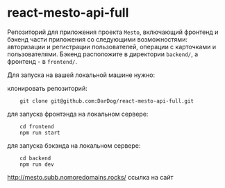 # react-mesto-api-full
Репозиторий для приложения проекта `Mesto`, включающий фронтенд и бэкенд части приложения со следующими возможностями: авторизации и регистрации пользователей, операции с карточками и пользователями. Бэкенд расположите в директории `backend/`, а фронтенд - в `frontend/`. 

Для запуска на вашей локальной машине нужно:

клонировать репозиторий: 

        git clone git@github.com:DarDog/react-mesto-api-full.git

для запуска фронтэнда на локальном сервере:

        cd frontend
        npm run start

для запуска бэкэнда на локальном сервере:

        cd backend
        npm run dev

http://mesto.subb.nomoredomains.rocks/ ссылка на сайт
